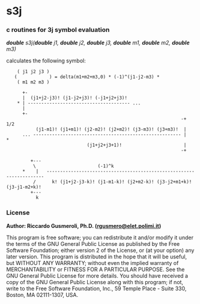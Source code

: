 # s3j
### c routines for 3j symbol evaluation

_**double** s3j(**double** j1, **double** j2, **double** j3, **double** m1, **double** m2, **double** m3)_

calculates the following symbol:
```
    ( j1 j2 j3 )
   (            ) = delta(m1+m2+m3,0) * (-1)^(j1-j2-m3) * 
    ( m1 m2 m3 )

      +-
      |  (j1+j2-j3)! (j1-j2+j3)! (-j1+j2+j3)! 
    * | -------------------------------------- ...
      |
      +-
                                                                 -+ 1/2
           (j1-m1)! (j1+m1)! (j2-m2)! (j2+m2)! (j3-m3)! (j3+m3)!  |
      ... ------------------------------------------------------- |     * 
                              (j1+j2+j3+1)!                       |
                                                                 -+

         +---
          \                       (-1)^k
      *    |   ---------------------------------------------------------------------
          /      k! (j1+j2-j3-k)! (j1-m1-k)! (j2+m2-k)! (j3-j2+m1+k)! (j3-j1-m2+k)!
         +---
           k
```           

### License

**Author: Riccardo Gusmeroli, Ph.D. (rgusmero@elet.polimi.it)**

This program is free software; you can redistribute it and/or modify it under the terms of the GNU General Public License as published by the Free Software Foundation; either version 2 of the License, or (at your option) any later version.
This program is distributed in the hope that it will be useful, but WITHOUT ANY WARRANTY; without even the implied warranty of MERCHANTABILITY or FITNESS FOR A PARTICULAR PURPOSE.  See the GNU General Public License for more details.
You should have received a copy of the GNU General Public License along with this program; if not, write to the Free Software Foundation, Inc., 59 Temple Place - Suite 330, Boston, MA  02111-1307, USA. 
